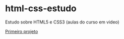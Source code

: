# html-css-estudo
Estudo sobre HTML5 e CSS3 (aulas do curso em video)

<a href="https://carvalhal05.github.io/html-css-estudo/M02/desafios/d010.html">Primeiro projeto</a>